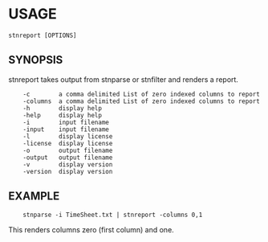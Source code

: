 
# USAGE

    stnreport [OPTIONS]

## SYNOPSIS

stnreport takes output from stnparse or stnfilter and renders a
report.

```
    -c        a comma delimited List of zero indexed columns to report
    -columns  a comma delimited List of zero indexed columns to report
    -h        display help
    -help     display help
    -i        input filename
    -input    input filename
    -l        display license
    -license  display license
    -o        output filename
    -output   output filename
    -v        display version
    -version  display version
```

## EXAMPLE

```
    stnparse -i TimeSheet.txt | stnreport -columns 0,1
```

This renders columns zero (first column) and one.

